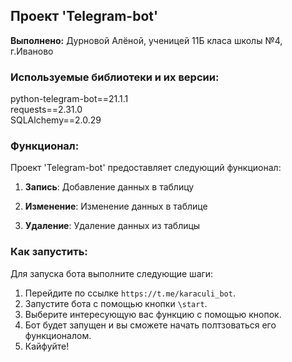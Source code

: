 ## Проект 'Telegram-bot'

**Выполнено:** Дурновой Алёной, ученицей 11Б класа школы №4, г.Иваново

### Используемые библиотеки и их версии:

python-telegram-bot==21.1.1 <br/>
requests==2.31.0 <br/>
SQLAlchemy==2.0.29 <br/>

### Функционал:

Проект 'Telegram-bot' предоставляет следующий функционал:

1. **Запись**: Добавление данных в таблицу

2. **Изменение**: Изменение данных в таблице

3. **Удаление**: Удаление данных из таблицы


### Как запустить:

Для запуска бота выполните следующие шаги:

1. Перейдите по ссылке `https://t.me/karaculi_bot`.
2. Запустите бота с помощью кнопки `\start`.
3. Выберите интересующую вас функцию с помощью кнопок.
4. Бот будет запущен и вы сможете начать полтзоваться его функционалом.
5. Кайфуйте!
